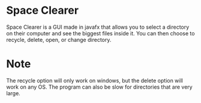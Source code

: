 # Space Clearer

Space Clearer is a GUI made in javafx that allows you to select a directory on their computer and see the biggest files inside it. 
You can then choose to recycle, delete, open, or change directory.

# Note
The recycle option will only work on windows, but the delete option will work on any OS.
The program can also be slow for directories that are very large.
